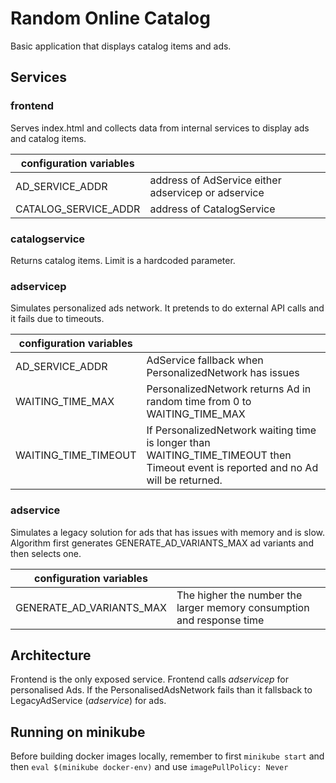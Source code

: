 # Random Online Catalog
Basic application that displays catalog items and ads.

## Services
### frontend
Serves index.html and collects data from internal services to display ads and catalog items.

| configuration variables |  |
| - | - |
| AD_SERVICE_ADDR | address of AdService either adservicep or adservice |
| CATALOG_SERVICE_ADDR | address of CatalogService |

### catalogservice
Returns catalog items. Limit is a hardcoded parameter.

### adservicep
Simulates personalized ads network. It pretends to do external API calls and it fails due to timeouts.

| configuration variables |  |
| - | - |
| AD_SERVICE_ADDR | AdService fallback when PersonalizedNetwork has issues |
| WAITING_TIME_MAX | PersonalizedNetwork returns Ad in random time from 0 to WAITING_TIME_MAX |
| WAITING_TIME_TIMEOUT | If PersonalizedNetwork waiting time is longer than WAITING_TIME_TIMEOUT then Timeout event is reported and no Ad will be returned. |

### adservice
Simulates a legacy solution for ads that has issues with memory and is slow. Algorithm first generates GENERATE_AD_VARIANTS_MAX ad variants and then selects one.

| configuration variables |  |
| - | - |
| GENERATE_AD_VARIANTS_MAX | The higher the number the larger memory consumption and response time |


## Architecture
Frontend is the only exposed service. Frontend calls *adservicep* for personalised Ads. If the PersonalisedAdsNetwork fails than it fallsback to LegacyAdService (*adservice*) for ads.


## Running on minikube
Before building docker images locally, remember to first `minikube start` and then `eval $(minikube docker-env)` and use `imagePullPolicy: Never`